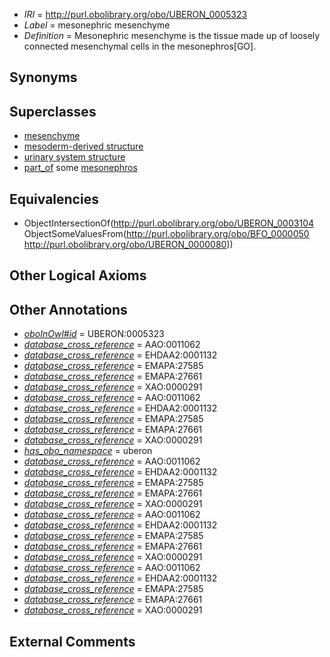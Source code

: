  * *IRI* = http://purl.obolibrary.org/obo/UBERON_0005323
 * *Label* = mesonephric mesenchyme
 * *Definition* = Mesonephric mesenchyme is the tissue made up of loosely connected mesenchymal cells in the mesonephros[GO].

## Synonyms


## Superclasses

 * [mesenchyme](../../UBERON/04/UBERON_0003104.md)
 * [mesoderm-derived structure](../../UBERON/20/UBERON_0004120.md)
 * [urinary system structure](../../UBERON/54/UBERON_0006554.md)
 * [part_of](../../BFO/50/BFO_0000050.md) some [mesonephros](../../UBERON/80/UBERON_0000080.md)

## Equivalencies

 * ObjectIntersectionOf(<http://purl.obolibrary.org/obo/UBERON_0003104> ObjectSomeValuesFrom(<http://purl.obolibrary.org/obo/BFO_0000050> <http://purl.obolibrary.org/obo/UBERON_0000080>))

## Other Logical Axioms


## Other Annotations

 * *[oboInOwl#id](../../id/oboInOwl#id.md)* = UBERON:0005323
 * *[database_cross_reference](../../ef/oboInOwl#hasDbXref.md)* = AAO:0011062
 * *[database_cross_reference](../../ef/oboInOwl#hasDbXref.md)* = EHDAA2:0001132
 * *[database_cross_reference](../../ef/oboInOwl#hasDbXref.md)* = EMAPA:27585
 * *[database_cross_reference](../../ef/oboInOwl#hasDbXref.md)* = EMAPA:27661
 * *[database_cross_reference](../../ef/oboInOwl#hasDbXref.md)* = XAO:0000291
 * *[database_cross_reference](../../ef/oboInOwl#hasDbXref.md)* = AAO:0011062
 * *[database_cross_reference](../../ef/oboInOwl#hasDbXref.md)* = EHDAA2:0001132
 * *[database_cross_reference](../../ef/oboInOwl#hasDbXref.md)* = EMAPA:27585
 * *[database_cross_reference](../../ef/oboInOwl#hasDbXref.md)* = EMAPA:27661
 * *[database_cross_reference](../../ef/oboInOwl#hasDbXref.md)* = XAO:0000291
 * *[has_obo_namespace](../../ce/oboInOwl#hasOBONamespace.md)* = uberon
 * *[database_cross_reference](../../ef/oboInOwl#hasDbXref.md)* = AAO:0011062
 * *[database_cross_reference](../../ef/oboInOwl#hasDbXref.md)* = EHDAA2:0001132
 * *[database_cross_reference](../../ef/oboInOwl#hasDbXref.md)* = EMAPA:27585
 * *[database_cross_reference](../../ef/oboInOwl#hasDbXref.md)* = EMAPA:27661
 * *[database_cross_reference](../../ef/oboInOwl#hasDbXref.md)* = XAO:0000291
 * *[database_cross_reference](../../ef/oboInOwl#hasDbXref.md)* = AAO:0011062
 * *[database_cross_reference](../../ef/oboInOwl#hasDbXref.md)* = EHDAA2:0001132
 * *[database_cross_reference](../../ef/oboInOwl#hasDbXref.md)* = EMAPA:27585
 * *[database_cross_reference](../../ef/oboInOwl#hasDbXref.md)* = EMAPA:27661
 * *[database_cross_reference](../../ef/oboInOwl#hasDbXref.md)* = XAO:0000291
 * *[database_cross_reference](../../ef/oboInOwl#hasDbXref.md)* = AAO:0011062
 * *[database_cross_reference](../../ef/oboInOwl#hasDbXref.md)* = EHDAA2:0001132
 * *[database_cross_reference](../../ef/oboInOwl#hasDbXref.md)* = EMAPA:27585
 * *[database_cross_reference](../../ef/oboInOwl#hasDbXref.md)* = EMAPA:27661
 * *[database_cross_reference](../../ef/oboInOwl#hasDbXref.md)* = XAO:0000291

## External Comments

